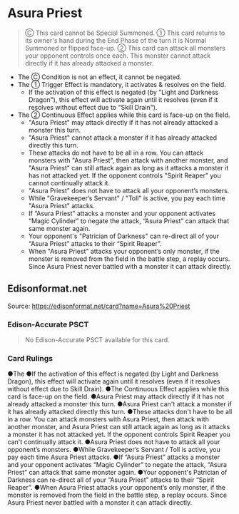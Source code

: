 # Asura Priest

> Ⓒ This card cannot be Special Summoned. ① This card returns to its owner's hand during the End Phase of the turn it is Normal Summoned or flipped face-up. ② This card can attack all monsters your opponent controls once each. This monster cannot attack directly if it has already attacked a monster.

*   The Ⓒ Condition is not an effect, it cannot be negated.
*   The ① Trigger Effect is mandatory, it activates & resolves on the field.
    *   If the activation of this effect is negated (by "Light and Darkness Dragon"), this effect will activate again until it resolves (even if it resolves without effect due to "Skill Drain").
*   The ② Continuous Effect applies while this card is face-up on the field.
    *   "Asura Priest" may attack directly if it has not already attacked a monster this turn.
    *   "Asura Priest" cannot attack a monster if it has already attacked directly this turn.
    *   These attacks do not have to be all in a row. You can attack monsters with "Asura Priest", then attack with another monster, and "Asura Priest" can still attack again as long as it attacks a monster it has not attacked yet. If the opponent controls "Spirit Reaper" you cannot continually attack it.
    *   "Asura Priest" does not have to attack all your opponent’s monsters.
    *   While "Gravekeeper’s Servant" / "Toll" is active, you pay each time "Asura Priest" attacks.
    *   If “Asura Priest” attacks a monster and your opponent activates “Magic Cylinder” to negate the attack, “Asura Priest” can attack that same monster again.
    *   Your opponent's "Patrician of Darkness" can re-direct all of your “Asura Priest” attacks to their “Spirit Reaper”.
    *   When "Asura Priest" attacks your opponent’s only monster, if the monster is removed from the field in the battle step, a replay occurs. Since Asura Priest never battled with a monster it can attack directly.

## Edisonformat.net

Source: https://edisonformat.net/card?name=Asura%20Priest

### Edison-Accurate PSCT

> No Edison-Accurate PSCT available for this card.

### Card Rulings

●The ●If the activation of this effect is negated (by Light and Darkness Dragon), this effect will activate again until it resolves (even if it resolves without effect due to Skill Drain).
●The Continuous Effect applies while this card is face-up on the field.
●Asura Priest may attack directly if it has not already attacked a monster this turn.
●Asura Priest can't attack a monster if it has already attacked directly this turn.
●These attacks don't have to be all in a row. You can attack monsters with Asura Priest, then attack with another monster, and Asura Priest can still attack again as long as it attacks a monster it has not attacked yet. If the opponent controls Spirit Reaper you can't continually attack it.
●Asura Priest does not have to attack all your opponent’s monsters.
●While Gravekeeper’s Servant / Toll is active, you pay each time Asura Priest attacks.
●If “Asura Priest” attacks a monster and your opponent activates “Magic Cylinder” to negate the attack, “Asura Priest” can attack that same monster again.
●Your opponent's Patrician of Darkness can re-direct all of your “Asura Priest” attacks to their “Spirit Reaper”.
●When Asura Priest attacks your opponent’s only monster, if the monster is removed from the field in the battle step, a replay occurs. Since Asura Priest never battled with a monster it can attack directly.
            